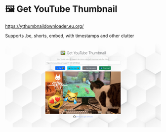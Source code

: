 # 🖼 Get YouTube Thumbnail

<https://ytthumbnaildownloader.eu.org/>

Supports .be, shorts, embed, with timestamps and other clutter

![](https://github.com/Dsx7/y1/blob/e097b122d279aa9f70ff87054d72619ffa779fdc/screenshot.png)
